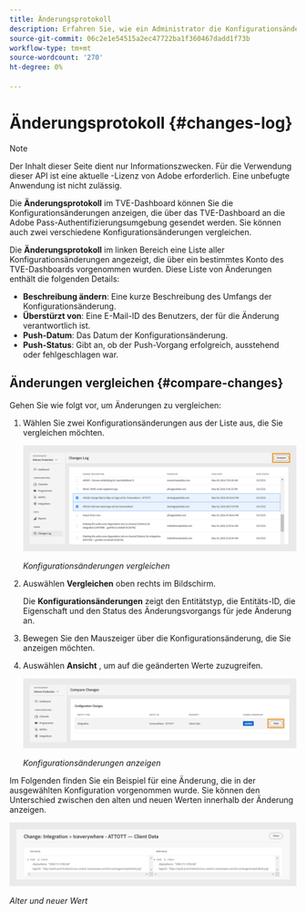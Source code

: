 ```yaml
---
title: Änderungsprotokoll
description: Erfahren Sie, wie ein Administrator die Konfigurationsänderungen im TVE-Dashboard überwachen kann.
source-git-commit: 06c2e1e54515a2ec47722ba1f360467dadd1f73b
workflow-type: tm+mt
source-wordcount: '270'
ht-degree: 0%

---
```



# Änderungsprotokoll {#changes-log}

>[!NOTE]
>
>Der Inhalt dieser Seite dient nur Informationszwecken. Für die Verwendung dieser API ist eine aktuelle -Lizenz von Adobe erforderlich. Eine unbefugte Anwendung ist nicht zulässig.

Die **Änderungsprotokoll** im TVE-Dashboard können Sie die Konfigurationsänderungen anzeigen, die über das TVE-Dashboard an die Adobe Pass-Authentifizierungsumgebung gesendet werden. Sie können auch zwei verschiedene Konfigurationsänderungen vergleichen.

Die **Änderungsprotokoll** im linken Bereich eine Liste aller Konfigurationsänderungen angezeigt, die über ein bestimmtes Konto des TVE-Dashboards vorgenommen wurden. Diese Liste von Änderungen enthält die folgenden Details:

* **Beschreibung ändern**: Eine kurze Beschreibung des Umfangs der Konfigurationsänderung.
* **Überstürzt von**: Eine E-Mail-ID des Benutzers, der für die Änderung verantwortlich ist.
* **Push-Datum**: Das Datum der Konfigurationsänderung.
* **Push-Status**: Gibt an, ob der Push-Vorgang erfolgreich, ausstehend oder fehlgeschlagen war.

## Änderungen vergleichen {#compare-changes}

Gehen Sie wie folgt vor, um Änderungen zu vergleichen:

1. Wählen Sie zwei Konfigurationsänderungen aus der Liste aus, die Sie vergleichen möchten.

   ![Konfigurationsänderungen vergleichen](assets/select-changes.png)

   *Konfigurationsänderungen vergleichen*

1. Auswählen **Vergleichen** oben rechts im Bildschirm.

   Die **Konfigurationsänderungen** zeigt den Entitätstyp, die Entitäts-ID, die Eigenschaft und den Status des Änderungsvorgangs für jede Änderung an.

1. Bewegen Sie den Mauszeiger über die Konfigurationsänderung, die Sie anzeigen möchten.
1. Auswählen **Ansicht** , um auf die geänderten Werte zuzugreifen.

   ![Konfigurationsänderungen anzeigen](assets/view-changes.png)

   *Konfigurationsänderungen anzeigen*

Im Folgenden finden Sie ein Beispiel für eine Änderung, die in der ausgewählten Konfiguration vorgenommen wurde. Sie können den Unterschied zwischen den alten und neuen Werten innerhalb der Änderung anzeigen.

![Alter und neuer Wert](assets/change.png)

*Alter und neuer Wert*



